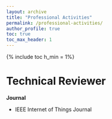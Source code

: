 ```yaml
---
layout: archive
title: "Professional Activities"
permalink: /professional-activities/
author_profile: true
toc: true
toc_max_header: 1
---
```

{% include toc h_min = 1%}

# Technical Reviewer
**Journal**

* IEEE Internet of Things Journal

  
